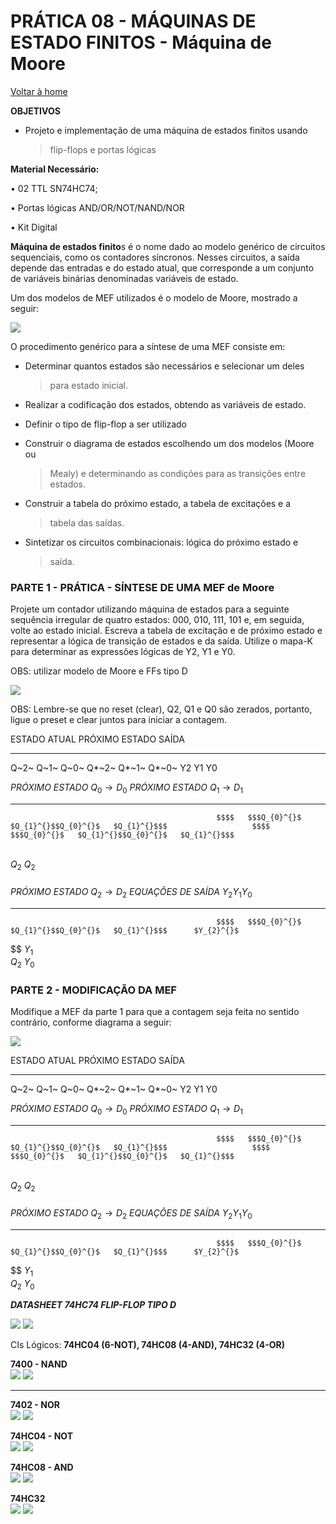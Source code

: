 <script>
  MathJax = {
    tex: {inlineMath: [['$', '$'], ['\\(', '\\)']]}
  };
  </script>
  <script id="MathJax-script" async src="https://cdn.jsdelivr.net/npm/mathjax@3/es5/tex-chtml.js"></script>
  
   <script src="https://cdn.jsdelivr.net/npm/mermaid@8.4.0/dist/mermaid.min.js"></script>
 <script>mermaid.initialize({startOnLoad:true});</script>


# PRÁTICA 08 - MÁQUINAS DE ESTADO FINITOS - Máquina de Moore

[Voltar à home](../)

**OBJETIVOS**

-   Projeto e implementação de uma máquina de estados finitos usando
    > flip-flops e portas lógicas

**Material Necessário:**

• 02 TTL SN74HC74;

• Portas lógicas AND/OR/NOT/NAND/NOR

• Kit Digital

**Máquina de estados finito**s é o nome dado ao modelo genérico de
circuitos sequenciais, como os contadores sı́ncronos. Nesses circuitos, a
saída depende das entradas e do estado atual, que corresponde a um
conjunto de variáveis binárias denominadas variáveis de estado.

Um dos modelos de MEF utilizados é o modelo de Moore, mostrado a seguir:

![](./pr08/media/image10.png)


O procedimento genérico para a síntese de uma MEF consiste em:

-   Determinar quantos estados são necessários e selecionar um deles
    > para estado inicial.

-   Realizar a codificação dos estados, obtendo as variáveis de estado.

-   Definir o tipo de flip-flop a ser utilizado

-   Construir o diagrama de estados escolhendo um dos modelos (Moore ou
    > Mealy) e determinando as condições para as transições entre
    > estados.

-   Construir a tabela do próximo estado, a tabela de excitações e a
    > tabela das saı́das.

-   Sintetizar os circuitos combinacionais: lógica do próximo estado e
    > saı́da.

### PARTE 1 - PRÁTICA - SÍNTESE DE UMA MEF de Moore

Projete um contador utilizando máquina de estados para a seguinte
sequência irregular de quatro estados: 000, 010, 111, 101 e, em seguida,
volte ao estado inicial. Escreva a tabela de excitação e de próximo
estado e representar a lógica de transição de estados e da saída.
Utilize o mapa-K para determinar as expressões lógicas de Y2, Y1 e Y0.

OBS: utilizar modelo de Moore e FFs tipo D

![](./pr08/media/image12.png)


OBS: Lembre-se que no reset (clear), Q2, Q1 e Q0 são zerados, portanto,
ligue o preset e clear juntos para iniciar a contagem.

  ESTADO ATUAL          PRÓXIMO ESTADO      SAÍDA
  -------------- ------ ---------------- -- -------- -------- -------- -- ---- ---- ----
  Q~2~           Q~1~   Q~0~                Q\*~2~   Q\*~1~   Q\*~0~      Y2   Y1   Y0
                                                                                    
                                                                                    
                                                                                    
                                                                                    
                                                                                    

  *PRÓXIMO ESTADO* $Q_{0}^{} \rightarrow D_{0}$          *PRÓXIMO ESTADO* $Q_{1}^{} \rightarrow D_{1}$
  ----------------------------------------------- ------ ----------------------------------------------- ---------------------- -------------- -- ------------ ------ -------------- ---------------------- --------------
                                                  $$$$   $$$Q_{0}^{}$                                    $Q_{1}^{}$$Q_{0}^{}$   $Q_{1}^{}$$$                   $$$$   $$$Q_{0}^{}$   $Q_{1}^{}$$Q_{0}^{}$   $Q_{1}^{}$$$
  $$                                                                                                                                              $$                                                        
  $Q_{2}^{}$                                                                                                                                      $Q_{2}^{}$                                                

### 

  *PRÓXIMO ESTADO* $Q_{2}^{} \rightarrow D_{2}$          *EQUAÇÕES DE SAÍDA* $Y_{2}^{}Y_{1}^{}Y_{0}^{}$
  ----------------------------------------------- ------ ------------------------------------------------ ---------------------- -------------- -- ------------ --
                                                  $$$$   $$$Q_{0}^{}$                                     $Q_{1}^{}$$Q_{0}^{}$   $Q_{1}^{}$$$      $Y_{2}^{}$   
  $$                                                                                                                                               $Y_{1}^{}$   
  $Q_{2}^{}$                                                                                                                                       $Y_{0}^{}$   

### PARTE 2 - MODIFICAÇÃO DA MEF

Modifique a MEF da parte 1 para que a contagem seja feita no sentido
contrário, conforme diagrama a seguir:

![](./pr08/media/image6.png)


  ESTADO ATUAL          PRÓXIMO ESTADO      SAÍDA
  -------------- ------ ---------------- -- -------- -------- -------- -- ---- ---- ----
  Q~2~           Q~1~   Q~0~                Q\*~2~   Q\*~1~   Q\*~0~      Y2   Y1   Y0
                                                                                    
                                                                                    
                                                                                    
                                                                                    
                                                                                    

  *PRÓXIMO ESTADO* $Q_{0}^{} \rightarrow D_{0}$          *PRÓXIMO ESTADO* $Q_{1}^{} \rightarrow D_{1}$
  ----------------------------------------------- ------ ----------------------------------------------- ---------------------- -------------- -- ------------ ------ -------------- ---------------------- --------------
                                                  $$$$   $$$Q_{0}^{}$                                    $Q_{1}^{}$$Q_{0}^{}$   $Q_{1}^{}$$$                   $$$$   $$$Q_{0}^{}$   $Q_{1}^{}$$Q_{0}^{}$   $Q_{1}^{}$$$
  $$                                                                                                                                              $$                                                        
  $Q_{2}^{}$                                                                                                                                      $Q_{2}^{}$                                                

### 

  *PRÓXIMO ESTADO* $Q_{2}^{} \rightarrow D_{2}$          *EQUAÇÕES DE SAÍDA* $Y_{2}^{}Y_{1}^{}Y_{0}^{}$
  ----------------------------------------------- ------ ------------------------------------------------ ---------------------- -------------- -- ------------ --
                                                  $$$$   $$$Q_{0}^{}$                                     $Q_{1}^{}$$Q_{0}^{}$   $Q_{1}^{}$$$      $Y_{2}^{}$   
  $$                                                                                                                                               $Y_{1}^{}$   
  $Q_{2}^{}$                                                                                                                                       $Y_{0}^{}$   

***DATASHEET 74HC74 FLIP-FLOP TIPO D***

![](./pr08/media/image9.png)
![](./pr08/media/image14.png)


CIs Lógicos: **74HC04 (6-NOT), 74HC08 (4-AND), 74HC32 (4-OR)**

  **7400 - NAND**    
![](./pr08/media/image5.png)
![](./pr08/media/image8.png)
  ------------------ ----------------------------------------------------------------------------------------------------------------------------------------------------------------------------------
  **7402 - NOR**     
![](./pr08/media/image13.png)
![](./pr08/media/image1.png)

  **74HC04 - NOT**   
![](./pr08/media/image7.png)
![](./pr08/media/image15.png)

  **74HC08 - AND**   
![](./pr08/media/image2.png)
![](./pr08/media/image16.png)

  **74HC32**         
![](./pr08/media/image4.png)
![](./pr08/media/image3.png)



